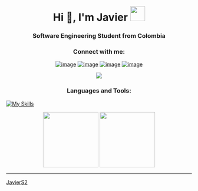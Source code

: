 <h1 align="center">Hi 👋, I'm Javier <img height="40" src="https://emoji.gg/assets/emoji/7333-parrotdance.gif"></h1>
<h3 align="center">Software Engineering Student from Colombia</h3>

<h3 align="center">Connect with me:</h3>
<div align="center">

[![image](https://img.shields.io/badge/LinkedIn-0077B5?style=for-the-badge&logo=linkedin&logoColor=white)](https://www.linkedin.com/in/)
[![image](https://img.shields.io/badge/Instagram-E4405F?style=for-the-badge&logo=instagram&logoColor=white)](https://www.instagram.com/)
[![image](https://img.shields.io/badge/Twitter-1DA1F2?style=for-the-badge&logo=twitter&logoColor=white)](https://twitter.com/)
[![image](https://img.shields.io/badge/Gmail-D14836?style=for-the-badge&logo=gmail&logoColor=white)](mailto:)
  

<p align="center">
  <a href="https://skillicons.dev">
    <img src="https://skillicons.dev/icons?i=git,kubernetes,docker,c,vim" />

  </a>
</p>

  
  
</div>
<p align="center"> 
  <h3 align="center">Languages and Tools:</h3>

  [![My Skills](https://skillicons.dev/icons?i=java,spring,docker,postman,js,html,css,react,py,c,c++)](https://skillicons.dev)
</p>


<p align= "center">
  <img height= "150" src="https://github-readme-stats.vercel.app/api?username=JavierS2&theme=react&show_icons=true&include_all_commits=true" />
  <img height= "150" src="https://github-readme-stats.vercel.app/api/top-langs/?username=JavierS2&theme=react&layout=compact" />
</p>

------

[JavierS2](https://github.com/JavierS2)

